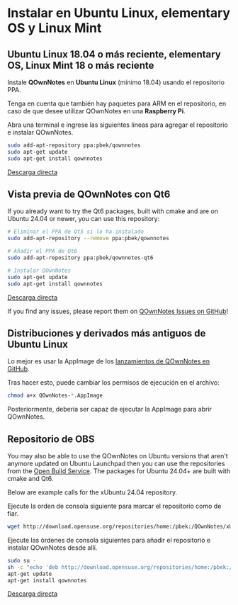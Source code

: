 # Instalar en Ubuntu Linux, elementary OS y Linux Mint

## Ubuntu Linux 18.04 o más reciente, elementary OS, Linux Mint 18 o más reciente

Instale **QOwnNotes** en **Ubuntu Linux** (mínimo 18.04) usando el repositorio PPA.

Tenga en cuenta que también hay paquetes para ARM en el repositorio, en caso de que desee utilizar QOwnNotes en una **Raspberry Pi**.

Abra una terminal e ingrese las siguientes líneas para agregar el repositorio e instalar QOwnNotes.

```bash
sudo add-apt-repository ppa:pbek/qownnotes
sudo apt-get update
sudo apt-get install qownnotes
```

[Descarga directa](https://launchpad.net/~pbek/+archive/ubuntu/qownnotes/+packages)

## Vista previa de QOwnNotes con Qt6

If you already want to try the Qt6 packages, built with cmake and are on Ubuntu 24.04 or newer, you can use this repository:

```bash
# Eliminar el PPA de Qt5 si lo ha instalado
sudo add-apt-repository --remove ppa:pbek/qownnotes

# Añadir el PPA de Qt6
sudo add-apt-repository ppa:pbek/qownnotes-qt6

# Instalar QOwnNotes
sudo apt-get update
sudo apt-get install qownnotes
```

[Descarga directa](https://launchpad.net/~pbek/+archive/ubuntu/qownnotes-qt6/+packages)

If you find any issues, please report them on [QOwnNotes Issues on GitHub](https://github.com/pbek/QOwnNotes/issues)!

## Distribuciones y derivados más antiguos de Ubuntu Linux

Lo mejor es usar la AppImage de los [lanzamientos de QOwnNotes en GitHub](https://github.com/pbek/QOwnNotes/releases).

Tras hacer esto, puede cambiar los permisos de ejecución en el archivo:

```bash
chmod a+x QOwnNotes-*.AppImage
```

Posteriormente, debería ser capaz de ejecutar la AppImage para abrir QOwnNotes.

## Repositorio de OBS

You may also be able to use the QOwnNotes on Ubuntu versions that aren't anymore updated on Ubuntu Launchpad then you can use the repositories from the [Open Build Service](https://build.opensuse.org/package/show/home:pbek:QOwnNotes/desktop). The packages for Ubuntu 24.04+ are built with cmake and Qt6.

Below are example calls for the xUbuntu 24.04 repository.

Ejecute la orden de consola siguiente para marcar el repositorio como de fiar.

```bash
wget http://download.opensuse.org/repositories/home:/pbek:/QOwnNotes/xUbuntu_24.04/Release.key -O - | sudo apt-key add -
```

Ejecute las órdenes de consola siguientes para añadir el repositorio e instalar QOwnNotes desde allí.

```bash
sudo su -
sh -c "echo 'deb http://download.opensuse.org/repositories/home:/pbek:/QOwnNotes/xUbuntu_24.04/ /' >> /etc/apt/sources.list.d/qownnotes.list"
apt-get update
apt-get install qownnotes
```

[Descarga directa](https://download.opensuse.org/repositories/home:/pbek:/QOwnNotes/xUbuntu_24.04)
